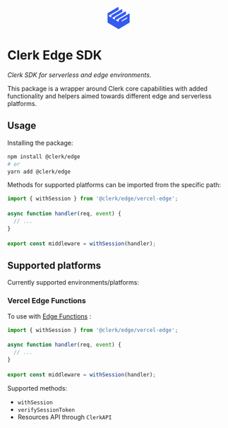 <p align="center">
  <a href="https://clerk.dev/" target="_blank" align="center">
    <img src="../../docs/clerk-logo.svg" height="50">
  </a>
  <br />
</p>

# Clerk Edge SDK

_Clerk SDK for serverless and edge environments._

This package is a wrapper around Clerk core capabilities with added functionality and helpers aimed towards different edge and serverless platforms.

## Usage

Installing the package:

```sh
npm install @clerk/edge
# or
yarn add @clerk/edge
```

Methods for supported platforms can be imported from the specific path:

```ts
import { withSession } from '@clerk/edge/vercel-edge';

async function handler(req, event) {
  // ...
}

export const middleware = withSession(handler);
```

## Supported platforms

Currently supported environments/platforms:

### Vercel Edge Functions

To use with [Edge Functions](https://vercel.com/docs/concepts/functions/edge-functions) :

```ts
import { withSession } from '@clerk/edge/vercel-edge';

async function handler(req, event) {
  // ...
}

export const middleware = withSession(handler);
```

Supported methods:

- `withSession`
- `verifySessionToken`
- Resources API through `ClerkAPI`
